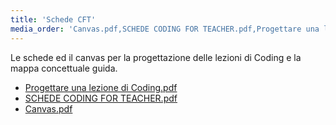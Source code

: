```yaml
---
title: 'Schede CFT'
media_order: 'Canvas.pdf,SCHEDE CODING FOR TEACHER.pdf,Progettare una lezione di Coding.pdf'
---
```


Le schede ed il canvas per la progettazione delle lezioni di Coding e la mappa concettuale guida.

* [Progettare una lezione di Coding.pdf](Progettare%20una%20lezione%20di%20Coding.pdf)
* [SCHEDE CODING FOR TEACHER.pdf](SCHEDE%20CODING%20FOR%20TEACHER.pdf)
* [Canvas.pdf](Canvas.pdf)

